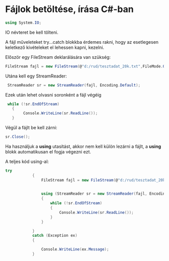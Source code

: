 ﻿# Fájlok betöltése, írása C#-ban

```C#
using System.IO;
```
IO névteret be kell tölteni.

A fájl műveleteket try...catch blokkba érdemes rakni, hogy az esetlegesen keletkező kivételeket el lehessen kapni, kezelni.

Először egy FileStream deklarálására van szükség:
```C#
FileStream fajl = new FileStream(@"d:/rud/tesztadat_20k.txt",FileMode.Open);
```

Utána kell egy StreamReader:
```C#
 StreamReader sr = new StreamReader(fajl, Encoding.Default);
```

Ezek után lehet olvasni soronként a fájl végéig
```C#
 while (!sr.EndOfStream)
   {
        Console.WriteLine(sr.ReadLine());
   }
```
Végül a fájlt be kell zárni:
```C#
sr.Close();
```

Ha használjuk a **using** utasítást, akkor nem kell külön lezárni a fájlt, a **using** blokk automatikusan el fogja végezni ezt.

A teljes kód using-al:
```C#
try
            {
                FileStream fajl = new FileStream(@"d:/rud/tesztadat_20k.txt",FileMode.Open);
                

                using (StreamReader sr = new StreamReader(fajl, Encoding.Default))
                {
                    while (!sr.EndOfStream)
                    {
                        Console.WriteLine(sr.ReadLine());
                    }
                }

            }
            catch (Exception ex)
            {

                Console.WriteLine(ex.Message);
            }
```
